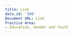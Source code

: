 ```yaml
---
title: Link
data_id: '508'
Document URL: Link
Practice Area:
- Education, Gender and Youth
---
```


